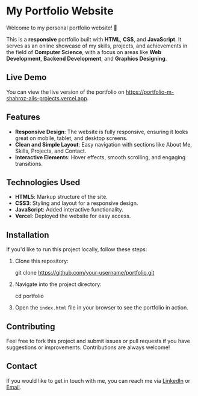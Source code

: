 
# **My Portfolio Website**

Welcome to my personal portfolio website! 🎉

This is a **responsive** portfolio built with **HTML**, **CSS**, and **JavaScript**. It serves as an online showcase of my skills, projects, and achievements in the field of **Computer Science**, with a focus on areas like **Web Development**, **Backend Development**, and **Graphics Designing**.

## **Live Demo**

You can view the live version of the portfolio on https://portfolio-m-shahroz-alis-projects.vercel.app.

## **Features**

- **Responsive Design**: The website is fully responsive, ensuring it looks great on mobile, tablet, and desktop screens.
- **Clean and Simple Layout**: Easy navigation with sections like About Me, Skills, Projects, and Contact.
- **Interactive Elements**: Hover effects, smooth scrolling, and engaging transitions.

## **Technologies Used**

- **HTML5**: Markup structure of the site.
- **CSS3**: Styling and layout for a responsive design.
- **JavaScript**: Added interactive functionality.
- **Vercel**: Deployed the website for easy access.

## **Installation**

If you'd like to run this project locally, follow these steps:

1. Clone this repository:
    
    git clone https://github.com/your-username/portfolio.git
  

2. Navigate into the project directory:
    
    cd portfolio
  

3. Open the `index.html` file in your browser to see the portfolio in action.

## **Contributing**

Feel free to fork this project and submit issues or pull requests if you have suggestions or improvements. Contributions are always welcome!

## **Contact**

If you would like to get in touch with me, you can reach me via [LinkedIn](linkedin.com/in/muhammad-shahroz-ali?_l=en_US) or [Email](msherozalinwl@gmail.com).
